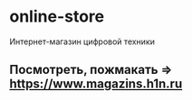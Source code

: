 # online-store
Интернет-магазин цифровой техники

## Посмотреть, пожмакать => https://www.magazins.h1n.ru
